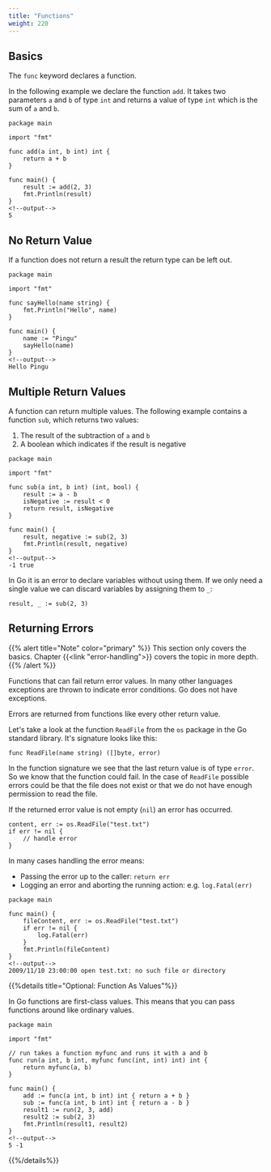 ```yaml
---
title: "Functions"
weight: 220
---
```


## Basics

The `func` keyword declares a function.

In the following example we declare the function `add`. It takes two parameters `a` and `b` of type `int` and returns a value of type `int` which is the sum of `a` and `b`.

```golang
package main

import "fmt"

func add(a int, b int) int {
	return a + b
}

func main() {
	result := add(2, 3)
	fmt.Println(result)
}
<!--output-->
5
```


## No Return Value

If a function does not return a result the return type can be left out.

```golang
package main

import "fmt"

func sayHello(name string) {
	fmt.Println("Hello", name)
}

func main() {
	name := "Pingu"
	sayHello(name)
}
<!--output-->
Hello Pingu
```


## Multiple Return Values

A function can return multiple values. The following example contains a function `sub`, which returns two values:

1. The result of the subtraction of `a` and `b`
2. A boolean which indicates if the result is negative

```golang
package main

import "fmt"

func sub(a int, b int) (int, bool) {
	result := a - b
	isNegative := result < 0
	return result, isNegative
}

func main() {
	result, negative := sub(2, 3)
	fmt.Println(result, negative)
}
<!--output-->
-1 true
```

In Go it is an error to declare variables without using them. If we only need a single value we can discard variables by assigning them to `_`:

```golang
result, _ := sub(2, 3)
```


## Returning Errors

{{% alert title="Note" color="primary" %}}
This section only covers the basics. Chapter {{<link "error-handling">}} covers the topic in more depth.
{{% /alert %}}

Functions that can fail return error values.
In many other languages exceptions are thrown to indicate error conditions. Go does not have exceptions.

Errors are returned from functions like every other return value.

Let's take a look at the function `ReadFile` from the `os` package in the Go standard library. It's signature looks like this:
```golang
func ReadFile(name string) ([]byte, error)
```

In the function signature we see that the last return value is of type `error`. So we know that the function could fail. In the case of `ReadFile` possible errors could be that the file does not exist or that we do not have enough permission to read the file.

If the returned error value is not empty (`nil`) an error has occurred.

```golang
content, err := os.ReadFile("test.txt")
if err != nil {
	// handle error
}
```

In many cases handling the error means:

* Passing the error up to the caller: `return err`
* Logging an error and aborting the running action: e.g. `log.Fatal(err)`


```golang
package main

func main() {
	fileContent, err := os.ReadFile("test.txt")
	if err != nil {
		log.Fatal(err)
	}
	fmt.Println(fileContent)
}
<!--output-->
2009/11/10 23:00:00 open test.txt: no such file or directory
```


{{%details title="Optional: Function As Values"%}}

In Go functions are first-class values. This means that you can pass functions around like ordinary values.

```golang
package main

import "fmt"

// run takes a function myfunc and runs it with a and b
func run(a int, b int, myfunc func(int, int) int) int {
	return myfunc(a, b)
}

func main() {
	add := func(a int, b int) int { return a + b }
	sub := func(a int, b int) int { return a - b }
	result1 := run(2, 3, add)
	result2 := sub(2, 3)
	fmt.Println(result1, result2)
}
<!--output-->
5 -1
```

{{%/details%}}
